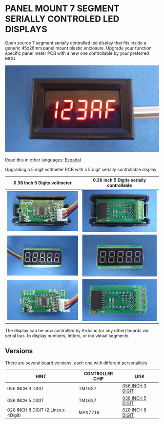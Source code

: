 # PANEL MOUNT 7 SEGMENT SERIALLY CONTROLED LED DISPLAYS

Open source 7 segment serially controlled led display that fits inside a generic 45x26mm panel mount plastic enclosure. Upgrade your function specific panel meter PCB with a new one controllable by your preferred MCU.

![METERON](/036-inch-5-digit/assets/img/meteron.jpg)

Read this in other languages: [Español](/assets/markdown/README.es.md)

Upgrading a 5 digit voltmeter PCB with a 5 digit serially controllable display

0.36 Inch 5 Digits voltmeter                  | 0.36 Inch 5 Digits serially controllable     
----------------------------------------------|----------------------------------------------
![](/assets/img/voltmeterback.jpg)            |![](/036-inch-5-digit/assets/img/meterback.jpg) 
![](/assets/img/voltmeterpcbfront.jpg)        |![](/036-inch-5-digit/assets/img/pcbfront.jpg) 
![](/assets/img/voltmeterpcbback.jpg)         |![](/036-inch-5-digit/assets/img/pcbback.jpg) 


The display can be now controlled by Arduino (or any other) boards via serial bus, to display numbers, letters, or individual segments.

## Versions

There are several board versions, each one with different personalities


| HINT                               | CONTROLLER CHIP | LINK                                     
|------------------------------------|-----------------|--------------------------------------
| 056 INCH 3 DIGIT                   | TM1637          | [056 INCH 3 DIGIT](/056-inch-3-digit)  
| 036 INCH 5 DIGIT                   | TM1637          | [036 INCH 5 DIGIT](/036-inch-5-digit)  
| 028 INCH 8 DIGIT (2 Lines x 4Digit)| MAX7219         | [028 INCH 8 DIGIT](/028-inch-8-digit)

